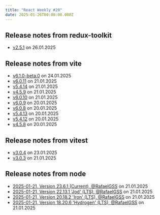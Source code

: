 ```yaml
---
title: "React Weekly #29"
date: 2025-01-26T00:00:00.000Z
---
```


## Release notes from redux-toolkit

- [v2.5.1](https://github.com/reduxjs/redux-toolkit/releases/tag/v2.5.1) on 26.01.2025

## Release notes from vite

- [v6.1.0-beta.0](https://github.com/vitejs/vite/releases/tag/v6.1.0-beta.0) on 24.01.2025
- [v6.0.11](https://github.com/vitejs/vite/releases/tag/v6.0.11) on 21.01.2025
- [v5.4.14](https://github.com/vitejs/vite/releases/tag/v5.4.14) on 21.01.2025
- [v4.5.9](https://github.com/vitejs/vite/releases/tag/v4.5.9) on 21.01.2025
- [v6.0.10](https://github.com/vitejs/vite/releases/tag/v6.0.10) on 21.01.2025
- [v6.0.9](https://github.com/vitejs/vite/releases/tag/v6.0.9) on 20.01.2025
- [v6.0.8](https://github.com/vitejs/vite/releases/tag/v6.0.8) on 20.01.2025
- [v5.4.13](https://github.com/vitejs/vite/releases/tag/v5.4.13) on 20.01.2025
- [v5.4.12](https://github.com/vitejs/vite/releases/tag/v5.4.12) on 20.01.2025
- [v4.5.8](https://github.com/vitejs/vite/releases/tag/v4.5.8) on 20.01.2025

## Release notes from vitest

- [v3.0.4](https://github.com/vitest-dev/vitest/releases/tag/v3.0.4) on 23.01.2025
- [v3.0.3](https://github.com/vitest-dev/vitest/releases/tag/v3.0.3) on 21.01.2025

## Release notes from node

- [2025-01-21, Version 23.6.1 (Current), @RafaelGSS](https://github.com/nodejs/node/releases/tag/v23.6.1) on 21.01.2025
- [2025-01-21, Version 22.13.1 'Jod' (LTS), @RafaelGSS](https://github.com/nodejs/node/releases/tag/v22.13.1) on 21.01.2025
- [2025-01-21, Version 20.18.2 'Iron' (LTS), @RafaelGSS](https://github.com/nodejs/node/releases/tag/v20.18.2) on 21.01.2025
- [2025-01-21, Version 18.20.6 'Hydrogen' (LTS), @RafaelGSS](https://github.com/nodejs/node/releases/tag/v18.20.6) on 21.01.2025
